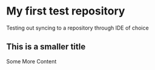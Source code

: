 # My first test repository

Testing out syncing to a repository through IDE of choice

## This is a smaller title
Some
More
Content